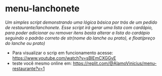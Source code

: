 # menu-lanchonete
*Um simples script demonstrando uma lógica básica por trás de um pedido de restaurante/lanchonete. Esse script irá gerar uma lista com cardápio, para poder adicionar ou remover itens basta alterar a lista do cardápio seguindo o padrão correto de str(nome do lanche ou prato), e float(preço do lanche ou prato)*


- Para visualizar o scrip em funcionamento acesse: https://www.youtube.com/watch?v=sBIEmCXGGvE
- teste você mesmo online em: https://replit.com/@AlamoVinicius/menu-restaurante?v=1
